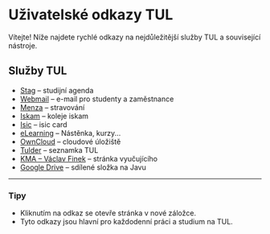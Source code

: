 # Uživatelské odkazy TUL

Vítejte! Níže najdete rychlé odkazy na nejdůležitější služby TUL a související nástroje.

## Služby TUL

- [Stag](https://stag.tul.cz/) – studijní agenda
- [Webmail](https://webmail.tul.cz/) – e-mail pro studenty a zaměstnance
- [Menza](https://menza.tul.cz/) – stravování
- [Iskam](https://iskam.tul.cz/) – koleje iskam
- [Isic](https://cards.tul.cz/) – isic card
- [eLearning](https://elearning.tul.cz/) – Nástěnka, kurzy...
- [OwnCloud](https://owncloud.cesnet.cz/) – cloudové úložiště
- [Tulder](https://tulder.mti.tul.cz/) – seznamka TUL
- [KMA – Václav Finek](https://kma.fp.tul.cz/department/members/vaclav-finek?view=article&id=48:finek-matematika123&catid=11:cat-edu-subjects) – stránka vyučujícího
- [Google Drive](https://drive.google.com/drive/u/1/folders/1OLXD6Pv7yCEm5o8g2aW8sDcLoXH-jVgZ) – sdílené složka na Javu

---

### Tipy

- Kliknutím na odkaz se otevře stránka v nové záložce.
- Tyto odkazy jsou hlavní pro každodenní práci a studium na TUL.
